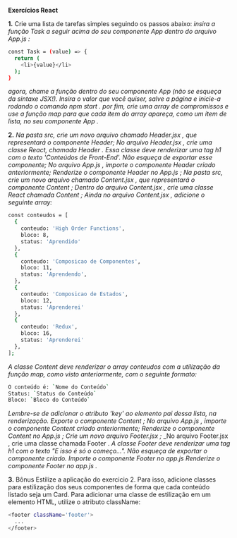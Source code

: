 **Exercícios React**

**1.** Crie uma lista de tarefas simples seguindo os passos abaixo:
  _insira a função Task a seguir acima do seu componente App dentro do arquivo App.js :_
```sh
const Task = (value) => {
  return (
    <li>{value}</li>
  );
}
```

  _agora, chame a função dentro do seu componente App (não se esqueça da sintaxe JSX!). Insira o valor que você quiser, salve a página e inicie-a rodando o comando npm start ._
  _por fim, crie uma array de compromissos e use a função map para que cada item do array apareça, como um item de lista, no seu componente App ._

**2.**
  _Na pasta src, crie um novo arquivo chamado Header.jsx , que representará o componente Header;_
  _No arquivo Header.jsx , crie uma classe React, chamada Header . Essa classe deve renderizar uma tag h1 com o texto 'Conteúdos de Front-End'. Não esqueça de exportar esse componente;_
  _No arquivo App.js , importe o componente Header criado anteriormente;_
  _Renderize o componente Header no App.js ;_
  _Na pasta src, crie um novo arquivo chamado Content.jsx , que representará o componente Content ;_
  _Dentro do arquivo Content.jsx , crie uma classe React chamada Content ;_
  _Ainda no arquivo Content.jsx , adicione o seguinte array:_
```sh
const conteudos = [
  {
    conteudo: 'High Order Functions',
    bloco: 8,
    status: 'Aprendido'
  },
  {
    conteudo: 'Composicao de Componentes',
    bloco: 11,
    status: 'Aprendendo',
  },
  {
    conteudo: 'Composicao de Estados',
    bloco: 12,
    status: 'Aprenderei'
  },
  {
    conteudo: 'Redux',
    bloco: 16,
    status: 'Aprenderei'
  },
];
```

  _A classe Content deve renderizar o array conteudos com a utilização da função map, como visto anteriormente, com o seguinte formato:_
```sh
O conteúdo é: `Nome do Conteúdo`
Status: `Status do Conteúdo`
Bloco: `Bloco do Conteúdo`
```

  _Lembre-se de adicionar o atributo 'key' ao elemento pai dessa lista, na renderização._
  _Exporte o componente Content ;_
  _No arquivo App.js , importe o componente Content criado anteriormente;_
  _Renderize o componente Content no App.js ;_
  _Crie um novo arquivo Footer.jsx ;_
  _No arquivo Footer.jsx , crie uma classe chamada Footer .
  _A classe Footer deve renderizar uma tag h1 com o texto "E isso é só o começo...". Não esqueça de exportar o componente criado._
  _Importe o componente Footer no app.js_
  _Renderize o componente Footer no app.js ._

**3.** Bônus Estilize a aplicação do exercicio 2. Para isso, adicione classes para estilização dos seus componentes de forma que cada conteúdo listado seja um Card.
Para adicionar uma classe de estilização em um elemento HTML, utilize o atributo className:
```sh
<footer className='footer'>
  ...
</footer>
```